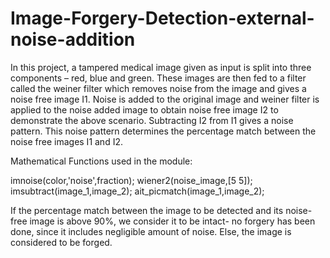 # Image-Forgery-Detection-external-noise-addition
In this project, a tampered medical image given as input is split into three components – red, blue and green. These images are then fed to a filter  called the weiner filter which  removes noise from the image and gives a noise free image I1. 
Noise is added to the original image and weiner filter is applied to the noise added image to obtain noise free image I2 to demonstrate the above scenario. Subtracting I2 from I1 gives a noise pattern. This noise pattern determines the percentage match between the noise free images I1 and I2.  

Mathematical Functions used in the module:

imnoise(color,'noise',fraction);
wiener2(noise_image,[5 5]);
imsubtract(image_1,image_2);
ait_picmatch(image_1,image_2);

If the percentage match between the image to be detected and its noise-free image is above 90%, we consider it to be intact- no forgery has been done, since it includes negligible amount of noise. Else, the image is considered to be forged.
